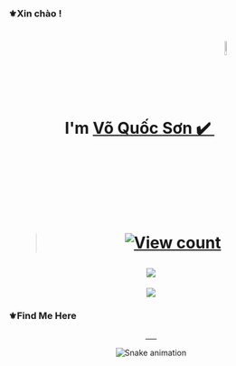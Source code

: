 ### ⚜Xin chào !
 <h1 align="center">
   I'm 
    <a href="https://www.facebook.com/khoa.cao.040404">Võ Quốc Sơn  ✔️
     <img
           width="8%" 
           align="center" 
           valign="middle" 
           src="https://emojipedia-us.s3.amazonaws.com/source/microsoft-teams/337/whale_1f40b.png" 
           target="_blank" 
      />
    </a>
  
  
> [![View count](https://visitcount.itsvg.in/api?id=lucthienphong1120&color=6&icon=0&pretty=true)](https://visitcount.itsvg.in/api?id=lucthienphong1120)

<img src="https://user-images.githubusercontent.com/73097560/115834477-dbab4500-a447-11eb-908a-139a6edaec5c.gif">
</h1>
<p align="center" color="#36BCF7FF"><img src="https://readme-typing-svg.herokuapp.com?lines=I'm+a+Security+Engineer;I'm+a+Full+Stack+Developer;I'm+a+Blogger"></p>



### ⚜Find Me Here

<div align="center">
  
  <a href="https://www.facebook.com/khoa.cao.040404" target="blank">
    <img src="https://img.icons8.com/nolan/75/facebook-new.png" alt="" />
  </a>
  <a href="https://twitter.com/SonVo0404" target="blank">
    <img src="https://img.icons8.com/nolan/75/twitter.png" alt="" />
  </a>
  <a href="https://www.instagram.com/khoa.cao.404/" target="blank">
    <img src="https://img.icons8.com/nolan/75/instagram-new.png" alt="" />
  </a>
  <a href="https://t.me/nosime" target="blank">
    <img src="https://img.icons8.com/nolan/75/telegram-app.png" alt="" />
  </a>
  <a href="https://discord.com/channels/@VoSon0404#4927" target="blank">
    <img src="https://img.icons8.com/nolan/75/discord-logo.png" alt="" />
  </a>
  <a href="mailto:voson0404@gmail.com" target="top">
    <img src="https://img.icons8.com/nolan/75/apple-mail.png" alt="" />
  </a>
</div>


<div align="center">

  ![Snake animation](https://github.com/danielbped/danielbped/blob/output/github-contribution-grid-snake.svg)
  
</div>

